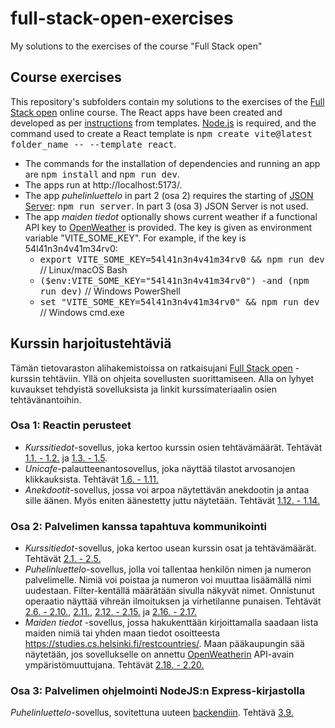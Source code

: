 # full-stack-open-exercises
My solutions to the exercises of the course "Full Stack open"

## Course exercises
This repository's subfolders contain my solutions to the exercises of the [Full Stack open](https://fullstackopen.com/) online course.
The React apps have been created and developed as per [instructions](https://fullstackopen.com/osa1/reactin_alkeet) from templates.
[Node.js](https://nodejs.org/) is required, and the command used to create a React template is <kbd>npm create vite@latest folder_name -- --template react</kbd>.
- The commands for the installation of dependencies and running an app are <kbd>npm install</kbd> and <kbd>npm run dev</kbd>.
- The apps run at http://localhost:5173/.
- The app _puhelinluettelo_ in part 2 (osa 2) requires the starting of [JSON Server](https://github.com/typicode/json-server): <kbd> npm run server</kbd>.
In part 3 (osa 3) JSON Server is not used.
- The app _maiden tiedot_ optionally shows current weather if a functional API key to [OpenWeather](https://openweathermap.org/) is provided. The key is given as environment variable "VITE_SOME_KEY". For example, if the key is 54l41n3n4v41m34rv0:
    - <kbd>export VITE_SOME_KEY=54l41n3n4v41m34rv0 && npm run dev</kbd> // Linux/macOS Bash
    - <kbd>($env:VITE_SOME_KEY="54l41n3n4v41m34rv0") -and (npm run dev)</kbd> // Windows PowerShell
    - <kbd>set "VITE_SOME_KEY=54l41n3n4v41m34rv0" && npm run dev</kbd> // Windows cmd.exe


## Kurssin harjoitustehtäviä
Tämän tietovaraston alihakemistoissa on ratkaisujani [Full Stack open](https://fullstackopen.com/) -kurssin tehtäviin.
Yllä on ohjeita sovellusten suorittamiseen.
Alla on lyhyet kuvaukset tehdyistä sovelluksista ja linkit kurssimateriaalin osien tehtävänantoihin.

### Osa 1: Reactin perusteet
- _Kurssitiedot_-sovellus, joka kertoo kurssin osien tehtävämäärät.
Tehtävät [1.1. - 1.2.](https://fullstackopen.com/osa1/reactin_alkeet#tehtavat-1-1-1-2) ja
[1.3. - 1.5](https://fullstackopen.com/osa1/java_scriptia#tehtavat-1-3-1-5).
- _Unicafe_-palautteenantosovellus, joka näyttää tilastot arvosanojen klikkauksista.
Tehtävät [1.6. - 1.11.](https://fullstackopen.com/osa1/monimutkaisempi_tila_reactin_debuggaus#tehtavat-1-6-1-14)
- _Anekdootit_-sovellus, jossa voi arpoa näytettävän anekdootin ja antaa sille äänen. Myös eniten äänestetty juttu näytetään.
Tehtävät [1.12. - 1.14.](https://fullstackopen.com/osa1/monimutkaisempi_tila_reactin_debuggaus#tehtavat-1-6-1-14)

### Osa 2: Palvelimen kanssa tapahtuva kommunikointi
- _Kurssitiedot_-sovellus, joka kertoo usean kurssin osat ja tehtävämäärät.
Tehtävät [2.1. - 2.5.](https://fullstackopen.com/osa2/kokoelmien_renderointi_ja_moduulit#tehtavat-2-1-2-5)
- _Puhelinluettelo_-sovellus, jolla voi tallentaa henkilön nimen ja numeron palvelimelle.
 Nimiä voi poistaa ja numeron voi muuttaa lisäämällä nimi uudestaan.
 Filter-kentällä määrätään sivulla näkyvät nimet.
 Onnistunut operaatio näyttää vihreän ilmoituksen ja virhetilanne punaisen.
 Tehtävät [2.6. - 2.10.](https://fullstackopen.com/osa2/lomakkeiden_kasittely#tehtavat-2-6-2-10),
[2.11.](https://fullstackopen.com/osa2/palvelimella_olevan_datan_hakeminen#tehtava-2-11),
[2.12. - 2.15.](https://fullstackopen.com/osa2/palvelimella_olevan_datan_muokkaaminen#tehtavat-2-12-2-15)
ja [2.16. - 2.17.](https://fullstackopen.com/osa2/tyylien_lisaaminen_react_sovellukseen#tehtavat-2-16-2-17)
- _Maiden tiedot_ -sovellus, jossa hakukenttään kirjoittamalla saadaan lista maiden nimiä tai yhden maan tiedot osoitteesta https://studies.cs.helsinki.fi/restcountries/.
Maan pääkaupungin sää näytetään, jos sovellukselle on annettu [OpenWeatherin](https://openweathermap.org/) API-avain ympäristömuuttujana.
Tehtävät [2.18. - 2.20.](https://fullstackopen.com/osa2/tyylien_lisaaminen_react_sovellukseen#tehtavat-2-18-2-20)

### Osa 3: Palvelimen ohjelmointi NodeJS:n Express-kirjastolla
_Puhelinluettelo_-sovellus, sovitettuna uuteen [backendiin](https://github.com/Karmar2323/fullstackopen-phonebook-backend). Tehtävä [3.9.](https://fullstackopen.com/osa3/sovellus_internetiin#tehtavat-3-9-3-11)

